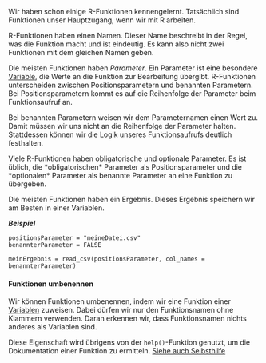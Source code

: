 Wir haben schon einige R-Funktionen kennengelernt. Tatsächlich sind Funktionen unser Hauptzugang, wenn wir mit R arbeiten. 

R-Funktionen haben einen Namen. Dieser Name beschreibt in der Regel, was die Funktion macht und ist eindeutig. Es kann also nicht zwei Funktionen mit dem gleichen Namen geben. 

Die meisten Funktionen haben *Parameter*. Ein Parameter ist eine besondere [Variable](variablen.md), die Werte an die Funktion zur Bearbeitung übergibt. R-Funktionen unterscheiden zwischen Positionsparametern und benannten Parametern. Bei Positionsparametern kommt es auf die Reihenfolge der Parameter beim Funktionsaufruf an. 

Bei benannten Parametern weisen wir dem Parameternamen einen Wert zu. Damit müssen wir uns nicht an die Reihenfolge der Parameter halten. Stattdessen können wir die Logik unseres Funktionsaufrufs deutlich festhalten.

<p class="alert alert-info">Viele R-Funktionen haben obligatorische und optionale Parameter. Es ist üblich, die *obligatorischen* Parameter als Positionsparameter und die *optionalen* Parameter als benannte Parameter an eine Funktion zu übergeben. </p>

Die meisten Funktionen haben ein Ergebnis. Dieses Ergebnis speichern wir am Besten in einer Variablen.

***Beispiel***

```
positionsParameter = "meineDatei.csv"
benannterParameter = FALSE

meinErgebnis = read_csv(positionsParameter, col_names = benannterParameter)
```

#### Funktionen umbenennen 

Wir können Funktionen umbenennen, indem wir eine Funktion einer [Variablen](variablen.md) zuweisen. Dabei dürfen wir nur den Funktionsnamen ohne Klammern verwenden. Daran erkennen wir, dass Funktionsnamen nichts anderes als Variablen sind. 

Diese Eigenschaft wird übrigens von der `help()`-Funktion genutzt, um die Dokumentation einer Funktion zu ermitteln. [Siehe auch Selbsthilfe](1_warum_r/5_selbsthilfe.md)